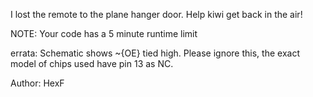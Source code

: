 I lost the remote to the plane hanger door. Help kiwi get back in the air!

NOTE: Your code has a 5 minute runtime limit

errata: Schematic shows ~{OE} tied high. Please ignore this, the exact model of chips used have pin 13 as NC.

Author: HexF
